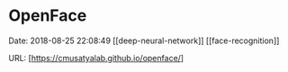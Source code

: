 # OpenFace

Date: 2018-08-25 22:08:49
[[deep-neural-network]] [[face-recognition]]

URL: [https://cmusatyalab.github.io/openface/]
